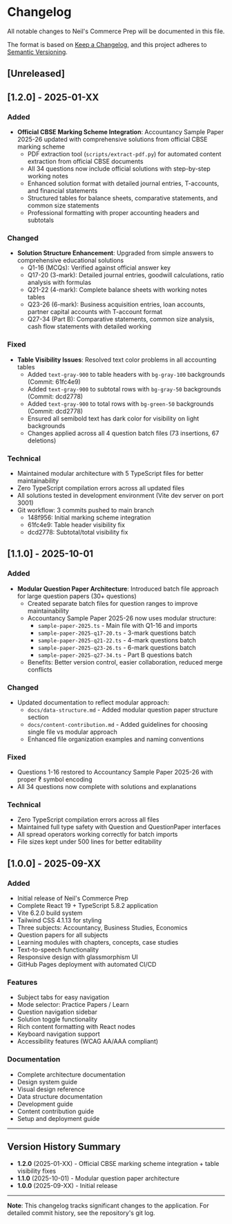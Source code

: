 # Changelog

All notable changes to Neil's Commerce Prep will be documented in this file.

The format is based on [Keep a Changelog](https://keepachangelog.com/en/1.0.0/),
and this project adheres to [Semantic Versioning](https://semver.org/spec/v2.0.0.html).

## [Unreleased]

## [1.2.0] - 2025-01-XX

### Added
- **Official CBSE Marking Scheme Integration**: Accountancy Sample Paper 2025-26 updated with comprehensive solutions from official CBSE marking scheme
  - PDF extraction tool (`scripts/extract-pdf.py`) for automated content extraction from official CBSE documents
  - All 34 questions now include official solutions with step-by-step working notes
  - Enhanced solution format with detailed journal entries, T-accounts, and financial statements
  - Structured tables for balance sheets, comparative statements, and common size statements
  - Professional formatting with proper accounting headers and subtotals

### Changed
- **Solution Structure Enhancement**: Upgraded from simple answers to comprehensive educational solutions
  - Q1-16 (MCQs): Verified against official answer key
  - Q17-20 (3-mark): Detailed journal entries, goodwill calculations, ratio analysis with formulas
  - Q21-22 (4-mark): Complete balance sheets with working notes tables
  - Q23-26 (6-mark): Business acquisition entries, loan accounts, partner capital accounts with T-account format
  - Q27-34 (Part B): Comparative statements, common size analysis, cash flow statements with detailed working

### Fixed
- **Table Visibility Issues**: Resolved text color problems in all accounting tables
  - Added `text-gray-900` to table headers with `bg-gray-100` backgrounds (Commit: 61fc4e9)
  - Added `text-gray-900` to subtotal rows with `bg-gray-50` backgrounds (Commit: dcd2778)
  - Added `text-gray-900` to total rows with `bg-green-50` backgrounds (Commit: dcd2778)
  - Ensured all semibold text has dark color for visibility on light backgrounds
  - Changes applied across all 4 question batch files (73 insertions, 67 deletions)

### Technical
- Maintained modular architecture with 5 TypeScript files for better maintainability
- Zero TypeScript compilation errors across all updated files
- All solutions tested in development environment (Vite dev server on port 3001)
- Git workflow: 3 commits pushed to main branch
  - 148f956: Initial marking scheme integration
  - 61fc4e9: Table header visibility fix
  - dcd2778: Subtotal/total visibility fix

## [1.1.0] - 2025-10-01

### Added
- **Modular Question Paper Architecture**: Introduced batch file approach for large question papers (30+ questions)
  - Created separate batch files for question ranges to improve maintainability
  - Accountancy Sample Paper 2025-26 now uses modular structure:
    - `sample-paper-2025.ts` - Main file with Q1-16 and imports
    - `sample-paper-2025-q17-20.ts` - 3-mark questions batch
    - `sample-paper-2025-q21-22.ts` - 4-mark questions batch
    - `sample-paper-2025-q23-26.ts` - 6-mark questions batch
    - `sample-paper-2025-q27-34.ts` - Part B questions batch
  - Benefits: Better version control, easier collaboration, reduced merge conflicts

### Changed
- Updated documentation to reflect modular approach:
  - `docs/data-structure.md` - Added modular question paper structure section
  - `docs/content-contribution.md` - Added guidelines for choosing single file vs modular approach
  - Enhanced file organization examples and naming conventions

### Fixed
- Questions 1-16 restored to Accountancy Sample Paper 2025-26 with proper ₹ symbol encoding
- All 34 questions now complete with solutions and explanations

### Technical
- Zero TypeScript compilation errors across all files
- Maintained full type safety with Question and QuestionPaper interfaces
- All spread operators working correctly for batch imports
- File sizes kept under 500 lines for better editability

## [1.0.0] - 2025-09-XX

### Added
- Initial release of Neil's Commerce Prep
- Complete React 19 + TypeScript 5.8.2 application
- Vite 6.2.0 build system
- Tailwind CSS 4.1.13 for styling
- Three subjects: Accountancy, Business Studies, Economics
- Question papers for all subjects
- Learning modules with chapters, concepts, case studies
- Text-to-speech functionality
- Responsive design with glassmorphism UI
- GitHub Pages deployment with automated CI/CD

### Features
- Subject tabs for easy navigation
- Mode selector: Practice Papers / Learn
- Question navigation sidebar
- Solution toggle functionality
- Rich content formatting with React nodes
- Keyboard navigation support
- Accessibility features (WCAG AA/AAA compliant)

### Documentation
- Complete architecture documentation
- Design system guide
- Visual design reference
- Data structure documentation
- Development guide
- Content contribution guide
- Setup and deployment guide

---

## Version History Summary

- **1.2.0** (2025-01-XX) - Official CBSE marking scheme integration + table visibility fixes
- **1.1.0** (2025-10-01) - Modular question paper architecture
- **1.0.0** (2025-09-XX) - Initial release

---

**Note**: This changelog tracks significant changes to the application. For detailed commit history, see the repository's git log.
